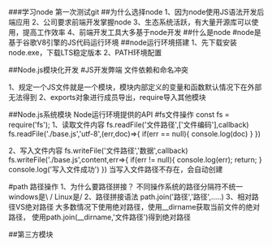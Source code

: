 ###学习node
第一次测试git
##为什么选择node
1、因为node使用JS语法开发后端应用
2、公司要求前端开发掌握node
3、生态系统活跃，有大量开源库可以使用，提高工作效率
4、前端开发工具大多基于node开发
##什么是node
#node是基于谷歌V8引擎的JS代码运行环境
##node运行环境搭建
1、先下载安装node.exe，下载LTS稳定版本
2、PATH环境配置

##Node.js模块化开发
#JS开发弊端 文件依赖和命名冲突

1、规定一个JS文件就是一个模块，模块内部定义的变量和函数默认情况下在外部无法得到
2、exports对象进行成员导出，require导入其他模块

##Node.js系统模块
Node运行环境提供的API
#fs文件操作 
const fs = require('fs');
1、读取文件内容 fs.readFile('文件路径',['文件编码'],callback)
fs.readFile('./base.js','utf-8',(err,doc)=>{
	if(err == null){
		console.log(doc)
	}
})

2、写入文件内容 fs.writeFile('文件路径','数据',callback)
fs.writeFile('./base.js',content,err=>{
	if(err != null){
		console.log(err);
		return;
	}
	console.log('写入文件成功')
})
当写入文件路径不存在，会自动创建

#path 路径操作
1、为什么要路径拼接？
不同操作系统的路径分隔符不统一 windows是\ / Linux是/
2、路径拼接语法
path.join('路径','路径',.....)
3、相对路径VS绝对路径
大多数情况下使用绝对路径，使用__dirname获取当前文件的绝对路径，
使用path.join(__dirname,'文件路径')得到绝对路径

##第三方模块
